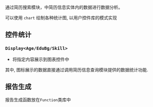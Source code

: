 通过简历搜索模块，中简历信息实体内的数据进行数据分析。

可以使用 `chart` 绘制各种统计图,    以用户控件库的模式实现

## 控件统计

### `Display<Age/EduBg/Skill>`

- 将指定内容展示到图表控件中

其中,    图标展示的数据直接通过调用简历信息查询模块提供的数据统计功能.

## 报告生成

报告生成函数放在`Function`类库中